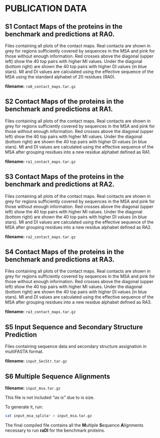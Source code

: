 # PUBLICATION DATA

## S1 Contact Maps of the proteins in the benchmark and predictions at RA0.

Files containing all plots of the contact maps. Real contacts are shown in grey for regions sufficiently covered by sequences in the MSA and pink for those without enough information. Red crosses above the diagonal (upper left) show the 40 top pairs with higher MI values. Under the diagonal (bottom right) are shown the 40 top pairs with higher DI values (in blue stars). MI and DI values are calculated using the effective sequence of the MSA using the standard alphabet of 20 residues (RA0).

**filename:** `ra0_contact_maps.tar.gz`

## S2 Contact Maps of the proteins in the benchmark and predictions at RA1.

Files containing all plots of the contact maps. Real contacts are shown in grey for regions sufficiently covered by sequences in the MSA and pink for those without enough information. Red crosses above the diagonal (upper left) show the 40 top pairs with higher MI values. Under the diagonal (bottom right) are shown the 40 top pairs with higher DI values (in blue stars). MI and DI values are calculated using the effective sequence of the MSA after grouping residues into a new residue alphabet defined as RA1.

**filename:** `ra1_contact_maps.tar.gz`

## S3 Contact Maps of the proteins in the benchmark and predictions at RA2.

Files containing all plots of the contact maps. Real contacts are shown in grey for regions sufficiently covered by sequences in the MSA and pink for those without enough information. Red crosses above the diagonal (upper left) show the 40 top pairs with higher MI values. Under the diagonal (bottom right) are shown the 40 top pairs with higher DI values (in blue stars). MI and DI values are calculated using the effective sequence of the MSA after grouping residues into a new residue alphabet defined as RA2.

**filename:** `ra2_contact_maps.tar.gz`

## S4 Contact Maps of the proteins in the benchmark and predictions at RA3.

Files containing all plots of the contact maps. Real contacts are shown in grey for regions sufficiently covered by sequences in the MSA and pink for those without enough information. Red crosses above the diagonal (upper left) show the 40 top pairs with higher MI values. Under the diagonal (bottom right) are shown the 40 top pairs with higher DI values (in blue stars). MI and DI values are calculated using the effective sequence of the MSA after grouping residues into a new residue alphabet defined as RA3.

**filename:** `ra3_contact_maps.tar.gz`

## S5 Input Sequence and Secondary Structure Prediction

Files containing sequence data and secondary structure assignation in multiFASTA format.

**filename:** `input_SecStr.tar.gz`

## S6 Multiple Sequence Alignments

**filename:** `input_msa.tar.gz`

This file is not included *"as is"* due to is size.

To generate it, run:

```bash
cat input_msa_splita* > input_msa.tar.gz
```

The final compiled file contains all the **M**ultiple **S**equence **A**lignments necessary to run **raDI** for the benchmark proteins.
